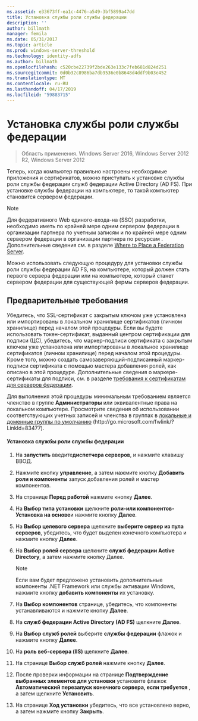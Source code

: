 ```yaml
---
ms.assetid: e33673ff-ea1c-4476-a549-3bf5899a47dd
title: Установка службы роли службы федерации
description: ''
author: billmath
manager: femila
ms.date: 05/31/2017
ms.topic: article
ms.prod: windows-server-threshold
ms.technology: identity-adfs
ms.author: billmath
ms.openlocfilehash: c520cbe22739f2bde263e133c7feb681d824d251
ms.sourcegitcommit: 0d0b32c8986ba7db9536e0b8648d4ddf9b03e452
ms.translationtype: MT
ms.contentlocale: ru-RU
ms.lasthandoff: 04/17/2019
ms.locfileid: "59883715"
---
```

# <a name="install-the-federation-service-role-service"></a>Установка службы роли службы федерации

>Область применения. Windows Server 2016, Windows Server 2012 R2, Windows Server 2012

Теперь, когда компьютер правильно настроены необходимые приложения и сертификатов, можно приступать к установке службы роли службы федерации служб федерации Active Directory \(AD FS\). При установке службы федерации на компьютере, то такой компьютер становится сервером федерации.  
  
> [!NOTE]  
> Для федеративного Web единого\-входа\-на \(SSO\) разработки, необходимо иметь по крайней мере одним сервером федерации в организации партнера по учетным записям и по крайней мере одним сервером федерации в организации партнера по ресурсам . Дополнительные сведения см. в разделе [Where to Place a Federation Server](https://technet.microsoft.com/library/dd807127.aspx).  
  
Можно использовать следующую процедуру для установки службы роли службы федерации AD FS, на компьютере, который должен стать первого сервера федерации или на компьютере, который станет сервером федерации для существующей фермы серверов федерации.  
  
## <a name="prerequisites"></a>Предварительные требования  
Убедитесь, что SSL-сертификат с закрытым ключом уже установлена или импортированы в локальном хранилище сертификатов \(личном хранилище\) перед началом этой процедуры. Если вы будете использовать токен\-сертификат, выданный центром сертификации для подписи \(ЦС\), убедитесь, что маркер\-подписи сертификата с закрытым ключом уже установлена или импортированы в локальное хранилище сертификатов \(личном хранилище\) перед началом этой процедуры. Кроме того, можно создать самозаверяющий\-подписанный маркер\-подписи сертификата с помощью мастера добавления ролей, как описано в этой процедуре. Дополнительные сведения о маркере\-сертификаты для подписи, см. в разделе [требования к сертификатам для серверов федерации](https://technet.microsoft.com/library/dd807040.aspx).  
  
Для выполнения этой процедуры минимальным требованием является членство в группе **Администраторы** или эквивалентные права на локальном компьютере.  Просмотрите сведения об использовании соответствующих учетных записей и членства в группах в [локальные и доменные группы по умолчанию](https://go.microsoft.com/fwlink/?LinkId=83477) \(http:\/\/go.microsoft.com\/fwlink\/? LinkId\=83477\).   
  
#### <a name="to-install-the-federation-service-role-service"></a>Установка службы роли службы федерации  
  
1.  На **запустить** введите**диспетчера серверов**, и нажмите клавишу ВВОД.  
  
2.  Нажмите кнопку **управление**, а затем нажмите кнопку **Добавить роли и компоненты** запуск добавления ролей и мастер компонентов.  
  
3.  На странице **Перед работой** нажмите кнопку **Далее**.  
  
4.  На **Выбор типа установки** щелкните **роли\-или компонентов\-Установка на основе**и нажмите кнопку **Далее**.  
  
5.  На **Выбор целевого сервера** щелкните **выберите сервер из пула серверов**, убедитесь, что будет выделен конечного компьютера и нажмите кнопку **Далее**.  
  
6.  На **Выбор ролей сервера** щелкните **служб федерации Active Directory**, а затем нажмите кнопку Далее.  
  
    > [!NOTE]  
    > Если вам будет предложено установить дополнительные компоненты .NET Framework или службы активации Windows, нажмите кнопку **добавить компоненты** их установку.  
  
7.  На **Выбор компонентов** странице, убедитесь, что компоненты устанавливаются и нажмите кнопку **Далее**.  
  
8.  На **служб федерации Active Directory \(AD FS\)**  щелкните **Далее**.  
  
9. На **Выбор служб ролей** выберите **службы федерации** флажок и нажмите кнопку **Далее**.  
  
10. На **роль веб-сервера \(IIS\)**  щелкните **Далее**.  
  
11. На странице **Выбор служб ролей** нажмите кнопку **Далее**.  
  
12. После проверки информации на странице **Подтверждение выбранных элементов для установки** установите флажок **Автоматический перезапуск конечного сервера, если требуется** , а затем щелкните **Установить**.  
  
13. На странице **Ход установки** убедитесь, что все установлено верно, а затем нажмите кнопку **Закрыть**.  
  


